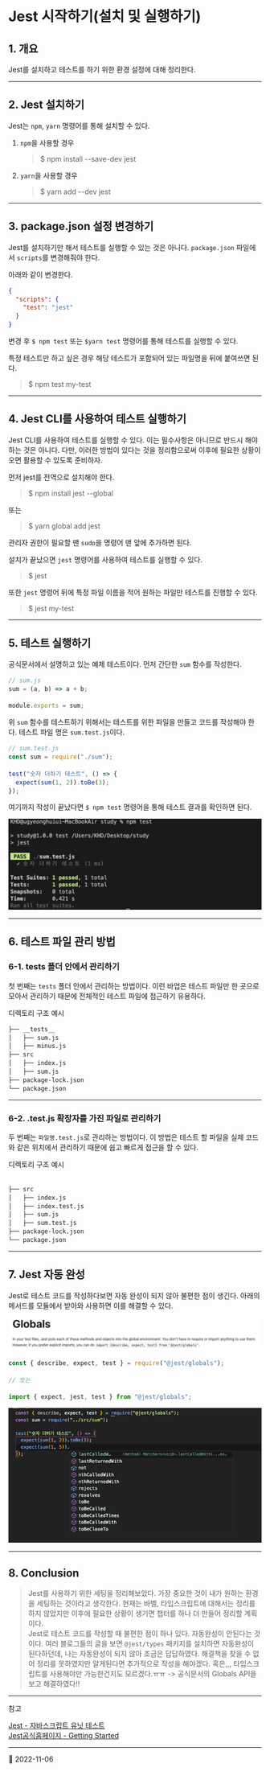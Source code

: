# Jest 시작하기(설치 및 실행하기)

## 1. 개요

Jest를 설치하고 테스트를 하기 위한 환경 설정에 대해 정리한다.

---

## 2. Jest 설치하기

Jest는 `npm`, `yarn` 명령어를 통해 설치할 수 있다.

1. `npm`을 사용할 경우

   > $ npm install --save-dev jest

2. `yarn`을 사용할 경우

   > $ yarn add --dev jest

---

## 3. package.json 설정 변경하기

Jest를 설치하기만 해서 테스트를 실행할 수 있는 것은 아니다. `package.json` 파일에서 `scripts`를 변경해줘야 한다.

아래와 같이 변경한다.

```json
{
  "scripts": {
    "test": "jest"
  }
}
```

변경 후 `$ npm test` 또는 `$yarn test` 명령어를 통해 테스트를 실행할 수 있다.

특정 테스트만 하고 싶은 경우 해당 테스트가 포함되어 있는 파일명을 뒤에 붙여쓰면 된다.

> $ npm test my-test

---

## 4. Jest CLI를 사용하여 테스트 실행하기

Jest CLI를 사용하여 테스트를 실행할 수 있다. 이는 필수사항은 아니므로 반드시 해야하는 것은 아니다. 다만, 이러한 방법이 있다는 것을 정리함으로써 이후에 필요한 상황이 오면 활용할 수 있도록 준비하자.

먼저 jest를 전역으로 설치해야 한다.

> $ npm install jest --global

또는

> $ yarn global add jest

관리자 권한이 필요할 땐 `sudo`을 명령어 맨 앞에 추가하면 된다.

설치가 끝났으면 `jest` 명령어를 사용하여 테스트를 실행할 수 있다.

> $ jest

또한 `jest` 명령어 뒤에 특정 파일 이름을 적어 원하는 파일만 테스트를 진행할 수 있다.

> $ jest my-test

---

## 5. 테스트 실행하기

공식문서에서 설명하고 있는 예제 테스트이다. 먼저 간단한 `sum` 함수를 작성한다.

```javascript
// sum.js
sum = (a, b) => a + b;

module.exports = sum;
```

위 `sum` 함수를 테스트하기 위해서는 테스트를 위한 파일을 만들고 코드를 작성해야 한다. 테스트 파일 명은 `sum.test.js`이다.

```javascript
// sum.test.js
const sum = require("./sum");

test("숫자 더하기 테스트", () => {
  expect(sum(1, 2)).toBe(3);
});
```

여기까지 작성이 끝났다면 `$ npm test` 명령어을 통해 테스트 결과를 확인하면 된다.

![sum 함수 테스트 결과](/image/Jest/StartJest/sumTestResult.png)

---

## 6. 테스트 파일 관리 방법

### 6-1. tests 폴더 안에서 관리하기

첫 번째는 `tests` 폴더 안에서 관리하는 방법이다. 이런 바업은 테스트 파일만 한 곳으로 모아서 관리하기 때문에 전체적인 테스트 파일에 접근하기 유용하다.

디렉토리 구조 예시

```bash
├── __tests__
│   ├── sum.js
│   ├── minus.js
├── src
│   ├── index.js
│   ├── sum.js
├── package-lock.json
└── package.json
```

---

### 6-2. .test.js 확장자를 가진 파일로 관리하기

두 번째는 `파일명.test.js`로 관리하는 방법이다. 이 방법은 테스트 할 파일을 실제 코드와 같은 위치에서 관리하기 때문에 쉽고 빠르게 접근을 할 수 있다.

디렉토리 구조 예시

```bash

├── src
│   ├── index.js
│   ├── index.test.js
│   ├── sum.js
│   ├── sum.test.js
├── package-lock.json
└── package.json
```

---

## 7. Jest 자동 완성

Jest로 테스트 코드를 작성하다보면 자동 완성이 되지 않아 불편한 점이 생긴다. 아래의 메서드를 모듈에서 받아와 사용하면 이를 해결할 수 있다.

![Globals Environment](/image/Jest/StartJest/globalEnvironment.png)

```javascript
const { describe, expect, test } = require("@jest/globals");

// 또는

import { expect, jest, test } from "@jest/globals";
```

![auto-complete](/image/Jest/StartJest/autoComplete.png)

---

## 8. Conclusion

> Jest를 사용하기 위한 세팅을 정리해보았다. 가장 중요한 것이 내가 원하는 환경을 세팅하는 것이라고 생각한다. 현재는 바벨, 타입스크립트에 대해서는 정리를 하지 않았지만 이후에 필요한 상황이 생기면 챕터를 하나 더 만들어 정리할 계획이다.  
> Jest로 테스트 코드를 작성할 때 불편한 점이 하나 있다. 자동완성이 안된다는 것이다. 여러 블로그들의 글을 보면 `@jest/types` 패키지를 설치하면 자동완성이 된다하던데, 나는 자동완성이 되지 않아 조금은 답답하였다. 해결책을 찾을 수 없어 정리를 못하였지만 알게된다면 추가적으로 작성을 해야겠다. 혹은,,, 타입스크립트를 사용해야만 가능한건지도 모르겠다.ㅠㅠ -> 공식문서의 Globals API을 보고 해결하였다!!

---

참고

[Jest - 자바스크립트 유닛 테스트](https://velog.io/@akk0504/Jest-%EC%9E%90%EB%B0%94%EC%8A%A4%ED%81%AC%EB%A6%BD%ED%8A%B8-%EC%9C%A0%EB%8B%9B-%ED%85%8C%EC%8A%A4%ED%8A%B8)  
[Jest공식홈페이지 - Getting Started](https://jestjs.io/docs/getting-started)

---

📅 2022-11-06
